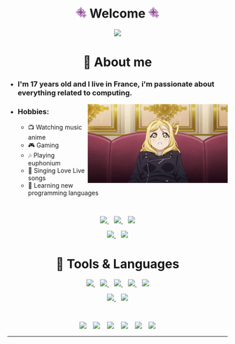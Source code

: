 <!-- Welcome -->
<h1 align="center">
  <img src="assets/ohara.png" width="24"> Welcome <img src="assets/ohara.png" width="24">
</h1>

<p align="center">
  <img src="assets/mijukudreamer.gif">
</p>

<!-- About me -->
<h1 align="center">💜 About me</h1>

<ul>
    <li>
        <h3>I'm 17 years old and I live in France, i'm passionate about everything related to computing.</h3>
    </li>
    <img align="right" src="assets/wink.gif">
    <li>
        <h3>Hobbies:</h3>
        <ul>
            <li>📺 Watching music anime</li>
            <li>🎮 Gaming</li>
            <li>🎶 Playing euphonium</li>
            <li>🎤 Singing Love Live songs</li>
            <li>📖 Learning new programming languages</li>
        </ul>
    </li>
</ul>

<br>

<p align="center">
  <a href="https://twitter.com/PZeide" target="_blank">
    <img src="https://img.shields.io/badge/Twitter-1DA1F2?style=for-the-badge&logo=Twitter&logoColor=white&label=PZeide">
  </a>
  &nbsp;&nbsp;
  <a href="https://steamcommunity.com/id/zeidecs" target="_blank">
    <img src="https://img.shields.io/badge/Steam-000000?style=for-the-badge&logo=Steam&logoColor=white&label=PZeide">
  </a>
  &nbsp;&nbsp;
  <img src="https://img.shields.io/badge/Discord-5865F2?style=for-the-badge&logo=Discord&logoColor=white&label=Zeide%230001">
</p>

<p align="center">
  <a href="https://www.twitch.tv/pzeide" target="_blank">
    <img src="https://img.shields.io/badge/Twitch-9146FF?style=for-the-badge&logo=Twitch&logoColor=white&label=PZeide">
  </a>
  &nbsp;&nbsp;
  <a href="https://anilist.com/user/zeide" target="_blank">
    <img src="https://img.shields.io/badge/AniList-02A9FF?style=for-the-badge&logo=AniList&logoColor=white&label=PZeide">
  </a>
</p>

<!-- Tools & Languages -->
<h1 align="center">💜 Tools & Languages</h1>

<!-- Tools -->
<p align="center">
  <a href="https://www.jetbrains.com/idea" target="_blank">
    <img src="https://img.shields.io/badge/IntelliJIDEA-000000?style=for-the-badge&logo=intellij-idea&logoColor=white">
  </a>
  &nbsp;&nbsp;
  <a href="https://www.jetbrains.com/rider" target="_blank">
    <img src="https://img.shields.io/badge/Rider-000000?style=for-the-badge&logo=Rider&logoColor=white">
  </a>
  &nbsp;&nbsp;
  <a href="https://www.jetbrains.com/pycharm" target="_blank">
    <img src="https://img.shields.io/badge/PyCharm-000000?&style=for-the-badge&logo=PyCharm&logoColor=white">
  </a>
  &nbsp;&nbsp;
  <a href="https://www.jetbrains.com/clion" target="_blank">
    <img src="https://img.shields.io/badge/CLion-000000?style=for-the-badge&logo=clion&logoColor=white">
  </a>
  &nbsp;&nbsp;
  <a href="https://www.jetbrains.com/phpstorm" target="_blank">
    <img src="https://img.shields.io/badge/PHPStorm-000000?style=for-the-badge&logo=phpstorm&logoColor=white">
  </a>
</p>

<p align="center">
  <a href="https://visualstudio.microsoft.com" target="_blank">
    <img src="https://img.shields.io/badge/Visual_Studio-5C2D91?style=for-the-badge&logo=visual%20studio&logoColor=white">
  </a>
  &nbsp;&nbsp;
  <a href="https://code.visualstudio.com">
    <img src="https://img.shields.io/badge/Visual_Studio_Code-0078D4?style=for-the-badge&logo=visual%20studio%20code&logoColor=white">
  </a>
</p>

<br>

<!-- Languages & Frameworks -->
<p align="center">
  <img src="https://img.shields.io/badge/Kotlin-0095D5?&style=for-the-badge&logo=kotlin&logoColor=white">
  &nbsp;&nbsp;
  <img src="https://img.shields.io/badge/Java-ED8B00?style=for-the-badge&logo=java&logoColor=white">
  &nbsp;&nbsp;
  <img src="https://img.shields.io/badge/C%23-239120?style=for-the-badge&logo=c-sharp&logoColor=white">
  &nbsp;&nbsp;
  <img src="https://img.shields.io/badge/TypeScript-007ACC?style=for-the-badge&logo=typescript&logoColor=white">
  &nbsp;&nbsp;
  <img src="https://img.shields.io/badge/C%2B%2B-00599C?style=for-the-badge&logo=c%2B%2B&logoColor=white">
  &nbsp;&nbsp;
  <img src="https://img.shields.io/badge/Lua-2C2D72?style=for-the-badge&logo=lua&logoColor=white">
</p>

<!-- Mari Ohara -->
<hr>